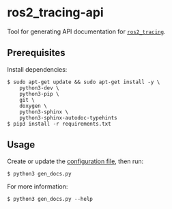 # ros2_tracing-api

Tool for generating API documentation for [`ros2_tracing`](https://gitlab.com/micro-ROS/ros_tracing/ros2_tracing).

## Prerequisites

Install dependencies:

```shell
$ sudo apt-get update && sudo apt-get install -y \
    python3-dev \
    python3-pip \
    git \
    doxygen \
    python3-sphinx \
    python3-sphinx-autodoc-typehints
$ pip3 install -r requirements.txt
```

## Usage

Create or update the [configuration file](./gen_docs.yml), then run:

```shell
$ python3 gen_docs.py
```

For more information:

```shell
$ python3 gen_docs.py --help
```
